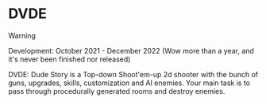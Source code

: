 # DVDE
> [!WARNING]  
> Development: October 2021 - December 2022 (Wow more than a year, and it's never been finished nor released)     

DVDE: Dude Story is a Top-down Shoot'em-up 2d shooter with the bunch of guns, upgrades, skills, customization and AI enemies. Your main task is to pass through procedurally generated rooms and destroy enemies.
